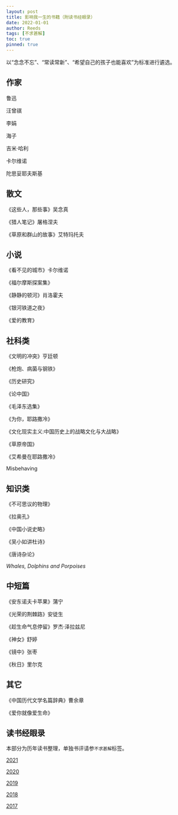 ```yaml
---
layout: post
title: 影响我一生的书籍（附读书经眼录）
date: 2022-01-01
author: Reeds
tags: [不求甚解]
toc: true
pinned: true
---
```


  以“念念不忘”、“常读常新”、“希望自己的孩子也能喜欢”为标准进行遴选。

<!--- more --->

## 作家

鲁迅

汪曾祺

李娟

海子

吉米·哈利

卡尔维诺

陀思妥耶夫斯基

## 散文

《这些人，那些事》吴念真

《猎人笔记》屠格涅夫

《草原和群山的故事》艾特玛托夫

## 小说

《看不见的城市》卡尔维诺

《福尔摩斯探案集》

《静静的顿河》肖洛霍夫

《银河铁道之夜》

《爱的教育》

## 社科类

《文明的冲突》亨廷顿

《枪炮、病菌与钢铁》

《历史研究》

《论中国》

《毛泽东选集》

《为你，耶路撒冷》

《文化现实主义:中国历史上的战略文化与大战略》

《草原帝国》

《艾希曼在耶路撒冷》

Misbehaving

## 知识类

《不可思议的物理》

《拉奥孔》

《中国小说史略》

《吴小如讲杜诗》

《唐诗杂论》

*Whales, Dolphins and Porpoises*

## 中短篇

《安东诺夫卡苹果》蒲宁

《光荣的荆棘路》安徒生

《趁生命气息停留》罗杰·泽拉兹尼

《神女》舒婷

《镜中》张枣

《秋日》里尔克

## 其它

《中国历代文学名篇辞典》曹余章

《爱你就像爱生命》

## 读书经眼录

本部分为历年读书整理，单独书评请参`不求甚解`标签。

[2021](https://yiweipei.github.io/Reeds.Yiwei.Pei/%E8%AF%BB%E4%B9%A6%E7%BB%8F%E7%9C%BC%E5%BD%952021/)

[2020](https://yiweipei.github.io/Reeds.Yiwei.Pei/%E8%AF%BB%E4%B9%A6%E7%BB%8F%E7%9C%BC%E5%BD%952020/)

[2019](https://yiweipei.github.io/Reeds.Yiwei.Pei/%E8%AF%BB%E4%B9%A6%E7%BB%8F%E7%9C%BC%E5%BD%952019/)

[2018](https://yiweipei.github.io/Reeds.Yiwei.Pei/%E8%AF%BB%E4%B9%A6%E7%BB%8F%E7%9C%BC%E5%BD%952018/)

[2017](https://yiweipei.github.io/Reeds.Yiwei.Pei/%E8%AF%BB%E4%B9%A6%E7%BB%8F%E7%9C%BC%E5%BD%952017/)
